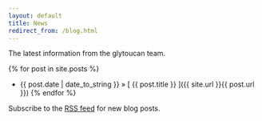 ```yaml
---
layout: default
title: News
redirect_from: /blog.html
---
```


The latest information from the glytoucan team.

{% for post in site.posts %}
  * {{ post.date | date_to_string }} &raquo; [ {{ post.title }} ]({{ site.url }}{{ post.url }})
{% endfor %}

Subscribe to the [RSS feed](/rss.xml) for new blog posts.